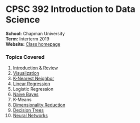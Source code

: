 # CPSC 392 Introduction to Data Science

**School:** Chapman University  
**Term:** Interterm 2019  
**Website:** [Class homepage](https://sites.google.com/view/jordan-ott/home/teaching/cpsc-392-spring-2019?authuser=0)  

### Topics Covered

1. [Introduction & Review](https://github.com/jordanott/CPSC392/blob/master/Notebooks/Introduction.ipynb)    
2. [Visualization](https://github.com/jordanott/CPSC392/blob/master/Notebooks/Visualization.ipynb)  
3. [K-Nearest Neighbor](https://github.com/jordanott/CPSC392/blob/master/Notebooks/KNN.ipynb)  
4. [Linear Regression](https://github.com/jordanott/CPSC392/blob/master/Notebooks/Linear%20Regression.ipynb)  
5. Logistic Regression  
6. [Naive Bayes](https://github.com/jordanott/CPSC392/blob/master/Labs/NaiveBayes.ipynb)  
7. K-Means  
8. [Dimensionality Reduction](https://github.com/jordanott/CPSC392/blob/master/Notebooks/DimensionalityReduction.ipynb)  
9. [Decision Trees](https://github.com/jordanott/CPSC392/blob/master/Notebooks/Decision%20Trees.ipynb)  
10. [Neural Networks](https://github.com/jordanott/CPSC392/blob/master/Labs/NeuralNetworks.ipynb)  
